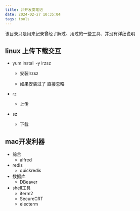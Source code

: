 ```yaml
---
title: 非开发类笔记
date: 2024-02-27 10:35:04
tags: tools
---
```

该目录只是用来记录曾经了解过、用过的一些工具、并没有详细说明
## linux 上传下载交互

* yum install -y lrzsz 
  
  * 安装lrzsz
  
  * 如果安装过了 直接忽略
- rz 
  
  - 上传

- sz 
  
  - 下载
## mac开发利器
* 综合
	* alfred
* redis
	* quickredis
* 数据库
	* DBeaver
* shell工具 
	- iterm2
	- SecureCRT
	- electerm  
